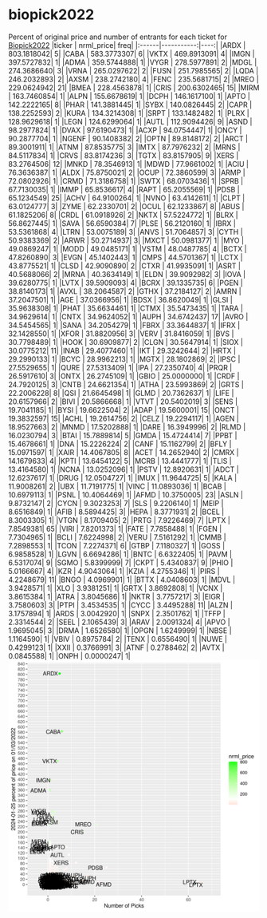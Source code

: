 # biopick2022
Percent of original price and number of entrants for each ticket for [Biopick2022](https://twitter.com/hashtag/Biopick2022)
|ticker |  nrml_price| freq|
|:------|-----------:|----:|
|ARDX   | 803.1818042|    5|
|CABA   | 583.3773307|    6|
|VKTX   | 469.8913091|    4|
|IMGN   | 397.5727832|    1|
|ADMA   | 359.5744888|    1|
|VYGR   | 278.5977891|    2|
|MDGL   | 274.3686640|    3|
|VRNA   | 265.0297622|    2|
|FUSN   | 251.7985565|    2|
|LQDA   | 246.2032893|    2|
|AXSM   | 238.2742180|    4|
|FENC   | 235.5681715|    2|
|MREO   | 229.0624942|   21|
|BMEA   | 228.4563878|    1|
|CRIS   | 200.6302465|   15|
|MIRM   | 163.7460854|    1|
|ALPN   | 155.6678619|    1|
|DCPH   | 146.1617100|    1|
|APTO   | 142.2222165|    8|
|PHAR   | 141.3881445|    1|
|SYBX   | 140.0826445|    2|
|CAPR   | 138.2252593|    2|
|KURA   | 134.3214308|    1|
|SRPT   | 133.1482482|    1|
|PLRX   | 128.9629618|    1|
|LEGN   | 124.6299064|    1|
|AUTL   | 112.9094426|    9|
|ASND   |  98.2977824|    1|
|DVAX   |  97.6190473|    1|
|ACXP   |  94.0754447|    1|
|ONCY   |  90.2877704|    1|
|NGENF  |  90.1408382|    2|
|OPTN   |  89.8148172|    2|
|ARCT   |  89.3001911|    1|
|ATNM   |  87.8535775|    3|
|IMTX   |  87.7976232|    2|
|MRNS   |  84.5117834|    1|
|CRVS   |  83.8174236|    3|
|TGTX   |  83.8157905|    9|
|XERS   |  83.2764506|   12|
|MNKD   |  78.3546913|    1|
|MDWD   |  77.9661002|    1|
|ACIU   |  76.3636387|    1|
|ALDX   |  75.8750021|    2|
|OCUP   |  72.3860599|    3|
|ARMP   |  72.0802926|    1|
|CRMD   |  71.3186758|    1|
|SWTX   |  68.0703436|    1|
|SPRB   |  67.7130035|    1|
|IMMP   |  65.8536617|    4|
|RAPT   |  65.2055569|    1|
|PDSB   |  65.1234549|   25|
|ACHV   |  64.9100264|    1|
|NVNO   |  63.4142611|    1|
|CLPT   |  63.0124777|    3|
|ZYME   |  62.2330701|    2|
|OCUL   |  62.1233867|    8|
|ABUS   |  61.1825206|    8|
|CRDL   |  61.0918926|    2|
|NKTX   |  57.5224772|    1|
|BLRX   |  56.8627445|    1|
|SAVA   |  56.6590384|    7|
|PLSE   |  56.2120160|    1|
|IBRX   |  53.5361868|    4|
|LTRN   |  53.0075189|    3|
|ANVS   |  51.7064857|    3|
|CYTH   |  50.9383369|    2|
|ARWR   |  50.2714937|    3|
|MXCT   |  50.0981377|    1|
|MYO    |  49.0869247|    1|
|MODD   |  49.0485171|    1|
|VSTM   |  48.0487785|    4|
|BCTX   |  47.8260890|    3|
|EVGN   |  45.1402443|    1|
|CMPS   |  44.5701367|    1|
|LCTX   |  43.8775521|    1|
|CLSD   |  42.9090890|    2|
|CTXR   |  41.9935091|    1|
|ASRT   |  40.5688066|    2|
|MRNA   |  40.3634149|    1|
|ELDN   |  39.9092982|    3|
|IOVA   |  39.6280775|    1|
|LVTX   |  39.5909093|    4|
|BCRX   |  39.1335735|    6|
|PGEN   |  38.8140173|    1|
|AVXL   |  38.2064587|    2|
|GTHX   |  37.2184127|    2|
|AMRN   |  37.2047501|    1|
|AGE    |  37.0366956|    1|
|BDSX   |  36.8620049|    1|
|GLSI   |  35.9638308|    1|
|PHAT   |  35.6634461|    1|
|CTMX   |  35.5473435|    1|
|TARA   |  34.9629614|    1|
|CNTX   |  34.9624052|    1|
|AUPH   |  34.6742437|   17|
|AVRO   |  34.5454565|    1|
|SANA   |  34.2054279|    1|
|FBRX   |  33.3644837|    1|
|IFRX   |  32.1428550|    1|
|XFOR   |  31.8820956|    3|
|VERV   |  31.8416059|    1|
|BVS    |  30.7798489|    1|
|HOOK   |  30.6909877|    2|
|CLGN   |  30.5647914|    1|
|SIOX   |  30.0775212|   11|
|INAB   |  29.4077460|    1|
|IKT    |  29.3242644|    2|
|HRTX   |  29.2990133|    1|
|BCYC   |  28.9962213|    1|
|MGTX   |  28.1802869|    2|
|IPSC   |  27.5529655|    1|
|QURE   |  27.5313409|    1|
|IPA    |  27.2350740|    4|
|PRQR   |  26.5917610|    3|
|ONTX   |  26.2745109|    1|
|GBIO   |  25.0000000|    1|
|CRDF   |  24.7920125|    3|
|CNTB   |  24.6621354|    1|
|ATHA   |  23.5993869|    2|
|GRTS   |  22.2006228|    8|
|QSI    |  21.6645498|    1|
|GLMD   |  20.7362637|    1|
|LIFE   |  20.6157966|    2|
|BIVI   |  20.5866668|    1|
|VTVT   |  20.5402019|    3|
|SENS   |  19.7041185|    1|
|BYSI   |  19.6622504|    2|
|ADAP   |  19.5600001|   15|
|ONCT   |  19.3832597|   15|
|ACHL   |  19.2614756|    2|
|CELZ   |  19.2294117|    1|
|AGEN   |  18.9527663|    2|
|MNMD   |  17.5202888|    1|
|DARE   |  16.3949996|    2|
|RLMD   |  16.0230794|    3|
|BTAI   |  15.7889814|    5|
|GMDA   |  15.4724414|    7|
|PPBT   |  15.4678661|    1|
|DNA    |  15.2226224|    2|
|CANF   |  15.1162799|    2|
|BFLY   |  15.0971597|    1|
|XAIR   |  14.4067805|    8|
|ACET   |  14.2652940|    2|
|CMRX   |  14.1679633|    4|
|KPTI   |  13.6454122|    5|
|MCRB   |  13.4441777|    1|
|TLIS   |  13.4164580|    1|
|NCNA   |  13.0252096|    1|
|PSTV   |  12.8920631|    1|
|ADCT   |  12.6237617|    1|
|DRUG   |  12.0504727|    1|
|IMUX   |  11.9644725|    5|
|KALA   |  11.9008261|    2|
|UBX    |  11.7191775|    1|
|VINC   |  11.0893036|    1|
|BCAB   |  10.6979113|    1|
|PSNL   |  10.4064469|    1|
|AFMD   |  10.3750005|   23|
|ASLN   |   9.8732147|    2|
|CYCN   |   9.3023253|    7|
|SLS    |   9.2206140|    1|
|MEIP   |   8.6516849|    1|
|AFIB   |   8.5894425|    3|
|HEPA   |   8.3771931|    2|
|BCEL   |   8.3003305|    1|
|VTGN   |   8.1709405|    2|
|PRTG   |   7.9226469|    7|
|LPTX   |   7.8549381|   65|
|VIRI   |   7.8201373|    1|
|FATE   |   7.7858488|    1|
|FGEN   |   7.7304965|    1|
|BCLI   |   7.6224998|    2|
|VERU   |   7.5161292|    1|
|CMMB   |   7.2898553|    1|
|TCON   |   7.2274371|    6|
|GTBP   |   7.1180327|    1|
|GOSS   |   6.9858528|    1|
|LGVN   |   6.6694286|    1|
|BNTC   |   6.6322405|    1|
|PAVM   |   6.5317074|    9|
|SGMO   |   5.8399999|    7|
|CKPT   |   5.4340837|    9|
|PHIO   |   5.0166667|    4|
|KZR    |   4.9043064|    1|
|KZIA   |   4.2755346|    1|
|PIRS   |   4.2248679|   11|
|BNGO   |   4.0969901|    1|
|BTTX   |   4.0408603|    1|
|MDVL   |   3.9428571|    1|
|XLO    |   3.9381251|    1|
|GRTX   |   3.8692808|    1|
|VCNX   |   3.8615384|    1|
|ATRA   |   3.8045686|    1|
|NKTR   |   3.7757217|    3|
|EIGR   |   3.7580603|    3|
|PTPI   |   3.4534535|    1|
|CYCC   |   3.4495288|   11|
|ALZN   |   3.1757894|    1|
|ARDS   |   3.0042920|    1|
|SNPX   |   2.3501762|    1|
|TFFP   |   2.3314544|    2|
|SEEL   |   2.1065439|    3|
|ARAV   |   2.0091324|    4|
|APVO   |   1.9695045|    3|
|DRMA   |   1.6526580|    1|
|OPGN   |   1.6249999|    1|
|NBSE   |   1.1164590|    1|
|VBIV   |   0.8975784|    2|
|TENX   |   0.6556490|    1|
|NUWE   |   0.4299123|    1|
|XXII   |   0.3766991|    3|
|ATNF   |   0.2788462|    2|
|AVTX   |   0.0845588|    1|
|ONPH   |   0.0000247|    1|
![retvspicks](biopicks.png?raw=true)
